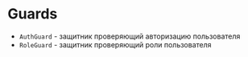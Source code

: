# Guards

- `AuthGuard` - защитник проверяющий авторизацию пользователя
- `RoleGuard` - защитник проверяющий роли пользователя